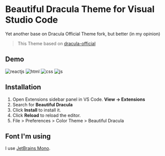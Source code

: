 # Beautiful Dracula Theme for Visual Studio Code

Yet another base on Dracula Official Theme fork, but better (in my opinion)

> This Theme based on [dracula-official](https://github.com/dracula/dracula-theme)

## Demo

![reactjs](https://user-images.githubusercontent.com/61537853/155701359-4d3f67bf-1b76-4eaa-9ecc-5d37b4ecc414.png)
![html](https://user-images.githubusercontent.com/61537853/155652894-ce1f0ae0-3784-4fed-b0e4-2e843050efb6.png)
![css](https://user-images.githubusercontent.com/61537853/155701399-fcaa658e-a6f5-4b43-9988-b7b121d8b025.png)
![js](https://user-images.githubusercontent.com/61537853/155701735-23330982-c4eb-464e-b063-5fe0e6bd5e6f.png)

## Installation

1. Open Extensions sidebar panel in VS Code. **View → Extensions**
2. Search for **Beautiful Dracula**
3. Click **Install** to install it.
4. Click **Reload** to reload the editor.
5. File > Preferences > Color Theme > Beautiful Dracula

## Font I'm using

I use [JetBrains Mono](https://www.jetbrains.com/lp/mono/).
